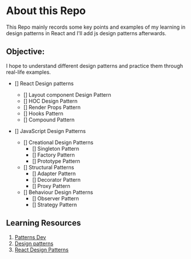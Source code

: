# About this Repo
This Repo mainly records some key points and examples of my learning in design patterns in React and I'll add js design patterns afterwards.

## Objective:
I hope to understand different design patterns and practice them through real-life examples.

- [] React Design patterns
  - [] Layout component Design Pattern
  - [] HOC Design Pattern
  - [] Render Props Pattern
  - [] Hooks Pattern
  - [] Compound Pattern

- [] JavaScript Design Patterns
  - [] Creational Design Patterns
    - [] Singleton Pattern
    - [] Factory Pattern
    - [] Prototype Pattern
  - [] Structural Patterns
    - [] Adapter Pattern
    - [] Decorator Pattern
    - [] Proxy Pattern
  - [] Behaviour Design Patterns
    - [] Observer Pattern
    - [] Strategy Pattern   

## Learning Resources
1. [Patterns Dev](https://www.patterns.dev/)
2. [Design patterns](https://refactoringguru.cn/design-patterns)
3. [React Design Patterns](https://reactpatterns.com/)
